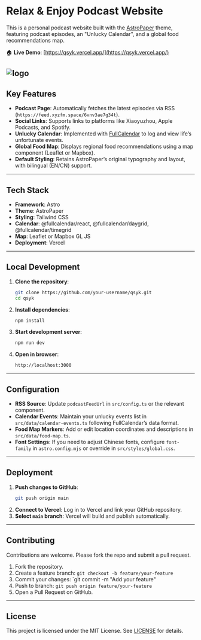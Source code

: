 # Relax & Enjoy Podcast Website

This is a personal podcast website built with the [AstroPaper](https://github.com/yyy0806/astro-paper) theme, featuring podcast episodes, an "Unlucky Calendar", and a global food recommendations map.

🏠 **Live Demo**: [https://qsyk.vercel.app/](https://qsyk.vercel.app/)

![logo](logo.png)
---

## Key Features

- **Podcast Page**: Automatically fetches the latest episodes via RSS (`https://feed.xyzfm.space/6vnv3ae7g34t`).
- **Social Links**: Supports links to platforms like Xiaoyuzhou, Apple Podcasts, and Spotify.
- **Unlucky Calendar**: Implemented with [FullCalendar](https://fullcalendar.io/) to log and view life’s unfortunate events.
- **Global Food Map**: Displays regional food recommendations using a map component (Leaflet or Mapbox).
- **Default Styling**: Retains AstroPaper’s original typography and layout, with bilingual (EN/CN) support.

---

## Tech Stack

- **Framework**: Astro
- **Theme**: AstroPaper
- **Styling**: Tailwind CSS
- **Calendar**: @fullcalendar/react, @fullcalendar/daygrid, @fullcalendar/timegrid
- **Map**: Leaflet or Mapbox GL JS
- **Deployment**: Vercel

---

## Local Development

1. **Clone the repository**:
   ```bash
   git clone https://github.com/your-username/qsyk.git
   cd qsyk
   ```
2. **Install dependencies**:
   ```bash
   npm install
   ```
3. **Start development server**:
   ```bash
   npm run dev
   ```
4. **Open in browser**:
   ```
   http://localhost:3000
   ```

---

## Configuration

- **RSS Source**: Update `podcastFeedUrl` in `src/config.ts` or the relevant component.
- **Calendar Events**: Maintain your unlucky events list in `src/data/calendar-events.ts` following FullCalendar’s data format.
- **Food Map Markers**: Add or edit location coordinates and descriptions in `src/data/food-map.ts`.
- **Font Settings**: If you need to adjust Chinese fonts, configure `font-family` in `astro.config.mjs` or override in `src/styles/global.css`.

---

## Deployment

1. **Push changes to GitHub**:
   ```bash
   git push origin main
   ```
2. **Connect to Vercel**: Log in to Vercel and link your GitHub repository.
3. **Select `main` branch**: Vercel will build and publish automatically.

---

## Contributing

Contributions are welcome. Please fork the repo and submit a pull request.

1. Fork the repository.
2. Create a feature branch: `git checkout -b feature/your-feature`
3. Commit your changes: `git commit -m "Add your feature"
4. Push to branch: `git push origin feature/your-feature`
5. Open a Pull Request on GitHub.

---

## License

This project is licensed under the MIT License. See [LICENSE](./LICENSE) for details.

